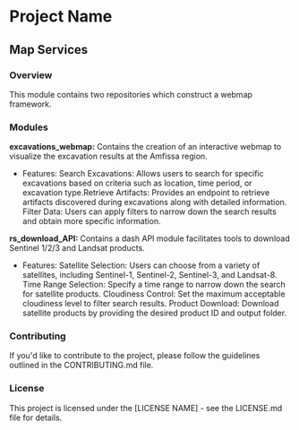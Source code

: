 # Project Name

## Map Services

### Overview
This module contains two repositories which construct a webmap framework.

### Modules
**excavations_webmap:** 
Contains the creation of an interactive webmap to visualize the excavation results at the Amfissa region.
- Features:
    Search Excavations: Allows users to search for specific excavations based on criteria such as location, time period, or excavation type.Retrieve Artifacts: Provides an endpoint to retrieve artifacts discovered during excavations along with detailed information.
    Filter Data: Users can apply filters to narrow down the search results and obtain more specific information.

**rs_download_API:** 
Contains a dash API module facilitates tools to download Sentinel 1/2/3 and Landsat products.
- Features:
    Satellite Selection: Users can choose from a variety of satellites, including Sentinel-1, Sentinel-2, Sentinel-3, and Landsat-8.
    Time Range Selection: Specify a time range to narrow down the search for satellite products.
    Cloudiness Control: Set the maximum acceptable cloudiness level to filter search results.
    Product Download: Download satellite products by providing the desired product ID and output folder.

### Contributing
If you'd like to contribute to the project, please follow the guidelines outlined in the CONTRIBUTING.md file.

### License
This project is licensed under the [LICENSE NAME] - see the LICENSE.md file for details.